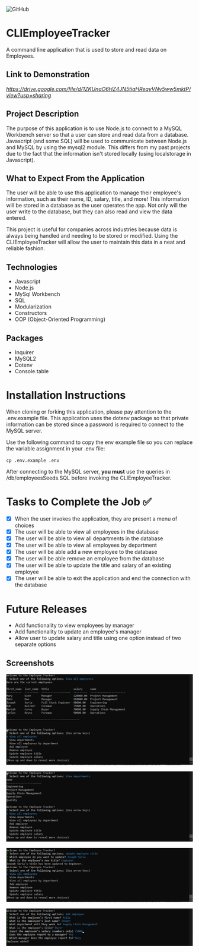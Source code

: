 ![GitHub](https://img.shields.io/github/license/Joeseff6/CLIEmployeeTracker)


# CLIEmployeeTracker
A command line application that is used to store and read data on Employees.

## Link to Demonstration 

_https://drive.google.com/file/d/1ZKUnaO6HZ4JN5tiaHReqyVNv5ww5mktP/view?usp=sharing_

## Project Description

The purpose of this application is to use Node.js to connect to a MySQL Workbench server so that a user can store and read data from a database. Javascript (and some SQL) will be used to communicate between Node.js and MySQL by using the mysql2 module. This differs from my past projects due to the fact that the information isn't stored locally (using localstorage in Javascript).
## What to Expect From the Application

The user will be able to use this application to manage their employee's information, such as their name, ID, salary, title, and more! This information will be stored in a database as the user operates the app. Not only will the user write to the database, but they can also read and view the data entered.

This project is useful for companies across industries because data is always being handled and needing to be stored or modified. Using the CLIEmployeeTracker will allow the user to maintain this data in a neat and reliable fashion.

## Technologies

* Javascript
* Node.js
* MySql Workbench
* SQL
* Modularization
* Constructors
* OOP (Object-Oriented Programming)

## Packages

* Inquirer
* MySQL2
* Dotenv
* Console.table

# Installation Instructions

When cloning or forking this application, please pay attention to the .env.example file. This application uses the dotenv package so that private information can be stored since a password is required to connect to the MySQL server.

Use the following command to copy the env example file so you can replace the variable assignment in your .env file:

`cp .env.example .env`

After connecting to the MySQL server, __you must__ use the queries in /db/employeesSeeds.SQL before invoking the CLIEmployeeTracker.

# Tasks to Complete the Job :white_check_mark:

- [x] When the user invokes the application, they are present a menu of choices
- [x] The user will be able to view all employees in the database
- [x] The user will be able to view all departments in the database 
- [x] The user will be able to view all employees by department 
- [x] The user will be able add a new employee to the database
- [x] The user will be able remove an employee from the database
- [x] The user will be able to update the title and salary of an existing employee
- [x] The user will be able to exit the application and end the connection with the database

# Future Releases

* Add functionality to view employees by manager
* Add functionality to update an employee's manager
* Allow user to update salary and title using one option instead of two separate options
## Screenshots

![All employees shown in the database](./Assets/Images/Capture1.PNG)

![All departments shown in the database](./Assets/Images/Capture2.PNG)

![An employee's title being changed](./Assets/Images/Capture3.PNG)

![A new employee being added](./Assets/Images/Capture4.PNG)

